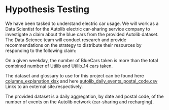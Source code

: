 # Hypothesis Testing


We have been tasked to understand electric car usage. We will work as a Data Scientist for the Autolib electric car-sharing service company to investigate a claim about the blue cars from the provided Autolib dataset.
The Data Science team will conduct research and provide recommendations on the strategy to distribute their resources by responding to the following claim:
  
  
  
  On a given weekday, the number of BlueCars taken is more than the total combined number of Utilib and Utilib_14 cars taken.
  
  
  The dataset and glossary to use for this project can be found here [columns_explanation.xlsx](https://github.com/esther-nyokabi/Moringa-Core-Statistics/files/9841475/columns_explanation.xlsx) and here [autolib_daily_events_postal_code.csv](https://github.com/esther-nyokabi/Moringa-Core-Statistics/files/9841491/autolib_daily_events_postal_code.csv) Links to an external site.respectively.


The provided dataset is a daily aggregation, by date and postal code, of the number of events on the Autolib network (car-sharing and recharging).



